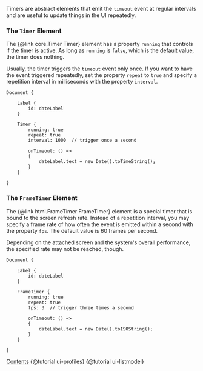 Timers are abstract elements that emit the `timeout` event at
regular intervals and are useful to update things in the UI
repeatedly.

### The `Timer` Element

The {@link core.Timer Timer} element has a property `running` that controls if the timer is
active. As long as `running` is `false`, which is the default value, the
timer does nothing. 

Usually, the timer triggers the `timeout` event only once. If you want to
have the event triggered repeatedly, set the property `repeat` to `true`
and specify a repetition interval in milliseconds with the property
`interval`.

```
Document {

    Label {
        id: dateLabel
    }

    Timer {
        running: true
        repeat: true
        interval: 1000  // trigger once a second

        onTimeout: () =>
        {
            dateLabel.text = new Date().toTimeString();
        }
    }

}
```

### The `FrameTimer` Element

The {@link html.FrameTimer FrameTimer} element is a special timer that is bound to the screen
refresh rate. Instead of a repetition interval, you may specify a frame
rate of how often the event is emitted within a second with the property
`fps`. The default value is 60 frames per second.

Depending on the attached screen and the system's overall performance,
the specified rate may not be reached, though.

```
Document {

    Label {
        id: dateLabel
    }

    FrameTimer {
        running: true
        repeat: true
        fps: 3  // trigger three times a second

        onTimeout: () =>
        {
            dateLabel.text = new Date().toISOString();
        }
    }

}
```

<div class="navstrip">
<span class="go-home"><a href="index.html">Contents</a></span>
<span class="go-previous">{@tutorial ui-profiles}</span>
<span class="go-next">{@tutorial ui-listmodel}</span>
</div>